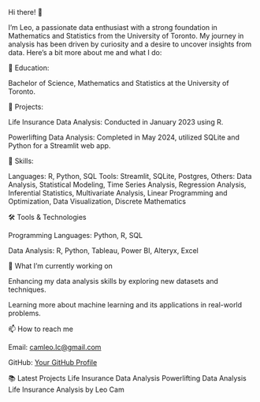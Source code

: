 Hi there! 👋

I’m Leo, a passionate data enthusiast with a strong foundation in Mathematics and Statistics from the University of Toronto. My journey in analysis has been driven by curiosity and a desire to uncover insights from data. Here’s a bit more about me and what I do:




📘 Education: 

Bachelor of Science, Mathematics and Statistics at the University of Toronto.

💼 Projects:

Life Insurance Data Analysis: Conducted in January 2023 using R.

Powerlifting Data Analysis: Completed in May 2024, utilized SQLite and Python for a Streamlit web app.



🔧 Skills:

Languages: R, Python, SQL
Tools: Streamlit, SQLite, Postgres,
Others: Data Analysis, Statistical Modeling, Time Series Analysis, Regression Analysis, Inferential Statistics, Multivariate Analysis, Linear Programming and Optimization, Data Visualization, Discrete Mathematics

🛠️ Tools & Technologies

Programming Languages: Python, R, SQL

Data Analysis: R, Python, Tableau, Power BI, Alteryx, Excel


🌱 What I’m currently working on

Enhancing my data analysis skills by exploring new datasets and techniques.

Learning more about machine learning and its applications in real-world problems.

📫 How to reach me

Email: camleo.lc@gmail.com

GitHub: [Your GitHub Profile](https://github.com/cam-leo)


📚 Latest Projects
Life Insurance Data Analysis
Powerlifting Data Analysis
Life Insurance Analysis by Leo Cam
